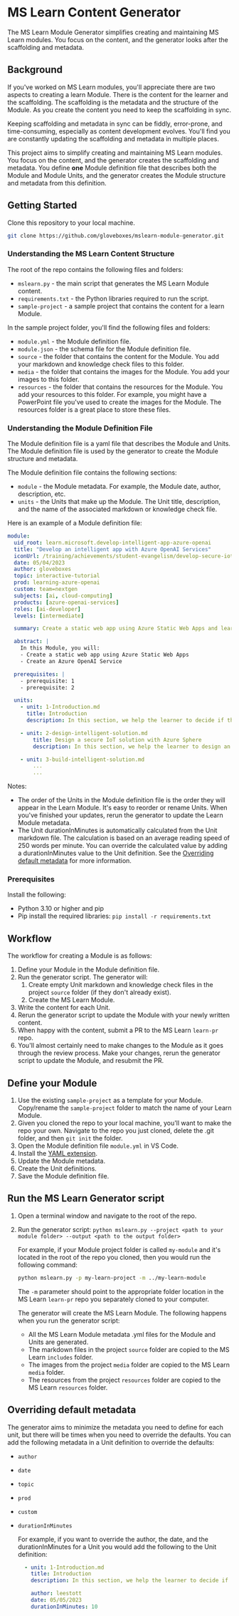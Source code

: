 # MS Learn Content Generator

The MS Learn Module Generator simplifies creating and maintaining MS Learn modules. You focus on the content, and the generator looks after the scaffolding and metadata.

## Background

If you've worked on MS Learn modules, you'll appreciate there are two aspects to creating a learn Module. There is the content for the learner and the scaffolding. The scaffolding is the metadata and the structure of the Module. As you create the content you need to keep the scaffolding in sync.

Keeping scaffolding and metadata in sync can be fiddly, error-prone, and time-consuming, especially as content development evolves. You'll find you are constantly updating the scaffolding and metadata in multiple places.

This project aims to simplify creating and maintaining MS Learn modules. You focus on the content, and the generator creates the scaffolding and metadata. You define **one** Module definition file that describes both the Module and Module Units, and the generator creates the Module structure and metadata from this definition.

## Getting Started

Clone this repository to your local machine.

```bash
git clone https://github.com/gloveboxes/mslearn-module-generator.git
```

### Understanding the MS Learn Content Structure

The root of the repo contains the following files and folders:

- `mslearn.py` - the main script that generates the MS Learn Module content.
- `requirements.txt` - the Python libraries required to run the script.
- `sample-project` - a sample project that contains the content for a learn Module.

In the sample project folder, you'll find the following files and folders:

- `module.yml` - the Module definition file.
- `module.json` - the schema file for the Module definition file.
- `source` - the folder that contains the content for the Module. You add your markdown and knowledge check files to this folder.
- `media` - the folder that contains the images for the Module. You add your images to this folder.
- `resources` - the folder that contains the resources for the Module. You add your resources to this folder. For example, you might have a PowerPoint file you've used to create the images for the Module. The resources folder is a great place to store these files.

### Understanding the Module Definition File

The Module definition file is a yaml file that describes the Module and Units. The Module definition file is used by the generator to create the Module structure and metadata.

The Module definition file contains the following sections:

- `module` - the Module metadata. For example, the Module date, author, description, etc.
- `units` - the Units that make up the Module. The Unit title, description, and the name of the associated markdown or knowledge check file.

Here is an example of a Module definition file:

```yaml
module:
  uid_root: learn.microsoft.develop-intelligent-app-azure-openai
  title: "Develop an intelligent app with Azure OpenAI Services"
  iconUrl: /training/achievements/student-evangelism/develop-secure-iot-solutions-with-azure-sphere.svg
  date: 05/04/2023
  author: gloveboxes
  topic: interactive-tutorial
  prod: learning-azure-openai
  custom: team=nextgen
  subjects: [ai, cloud-computing]
  products: [azure-openai-services]
  roles: [ai-developer]
  levels: [intermediate]

  summary: Create a static web app using Azure Static Web Apps and learn about Azure OpenAI Services

  abstract: |
    In this Module, you will:
    - Create a static web app using Azure Static Web Apps
    - Create an Azure OpenAI Service

  prerequisites: |
    - prerequisite: 1
    - prerequisite: 2

  units:
    - unit: 1-Introduction.md
      title: Introduction
      description: In this section, we help the learner to decide if the product meets their needs. We'll explain when to use the product and how it works.

    - unit: 2-design-intelligent-solution.md
        title: Design a secure IoT solution with Azure Sphere
        description: In this section, we help the learner to design an intelligent app with the Azure OpenAI Service.

    - unit: 3-build-intelligent-solution.md
        ...
        ...
```

Notes:
- The order of the Units in the Module definition file is the order they will appear in the Learn Module. It's easy to reorder or rename Units. When you've finished your updates, rerun the generator to update the Learn Module metadata.
- The Unit durationInMinutes is automatically calculated from the Unit markdown file. The calculation is based on an average reading speed of 250 words per minute. You can override the calculated value by adding a durationInMinutes value to the Unit definition. See the [Overriding default metadata](#overriding-default-metadata) for more information.

### Prerequisites

Install the following:

- Python 3.10 or higher and pip
- Pip install the required libraries: `pip install -r requirements.txt`

## Workflow

The workflow for creating a Module is as follows:

1. Define your Module in the Module definition file.
1. Run the generator script. The generator will:
   1. Create empty Unit markdown and knowledge check files in the project `source` folder (if they don't already exist).
   1. Create the MS Learn Module.
1. Write the content for each Unit.
1. Rerun the generator script to update the Module with your newly written content.
1. When happy with the content, submit a PR to the MS Learn `learn-pr` repo.
2. You'll almost certainly need to make changes to the Module as it goes through the review process. Make your changes, rerun the generator script to update the Module, and resubmit the PR.

## Define your Module

1. Use the existing `sample-project` as a template for your Module. Copy/rename the `sample-project` folder to match the name of your Learn Module.
1. Given you cloned the repo to your local machine, you'll want to make the repo your own. Navigate to the repo you just cloned, delete the .git folder, and then `git init` the folder.
1. Open the Module definition file `module.yml` in VS Code.
1. Install the [YAML extension](https://marketplace.visualstudio.com/items?itemName=redhat.vscode-yaml).
2. Update the Module metadata.
3. Create the Unit definitions.
4. Save the Module definition file.

## Run the MS Learn Generator script

1. Open a terminal window and navigate to the root of the repo.
1. Run the generator script: `python mslearn.py --project <path to your module folder> --output <path to the output folder>`

    For example, if your Module project folder is called `my-module` and it's located in the root of the repo you cloned, then you would run the following command:

    ```bash
    python mslearn.py -p my-learn-project -m ../my-learn-module
    ```

    The `-m` parameter should point to the appropriate folder location in the MS Learn `learn-pr` repo you separately cloned to your computer.

    The generator will create the MS Learn Module. The following happens when you run the generator script:
    - All the MS Learn Module metadata .yml files for the Module and Units are generated.
    - The markdown files in the project `source` folder are copied to the MS Learn `includes` folder.
    - The images from the project `media` folder are copied to the MS Learn `media` folder.
    - The resources from the project `resources` folder are copied to the MS Learn `resources` folder.


## Overriding default metadata

The generator aims to minimize the metadata you need to define for each unit, but there will be times when you need to override the defaults. You can add the following metadata in a Unit definition to override the defaults:

  - `author`
  - `date`
  - `topic`
  - `prod`
  - `custom`
  - `durationInMinutes`

    For example, if you want to override the author, the date, and the durationInMinutes for a Unit you would add the following to the Unit definition:

    ```yaml
      - unit: 1-Introduction.md
        title: Introduction
        description: In this section, we help the learner to decide if the product meets their needs. We'll explain when to use the product and how it works.

        author: leestott
        date: 05/05/2023
        durationInMinutes: 10
    ```
